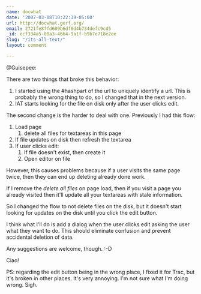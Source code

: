 ```yaml
---
name: docwhat
date: '2007-03-08T10:22:39-05:00'
url: http://docwhat.gerf.org/
email: 2721fe8ffd609b6df0d4b734defc9cd5
_id: ecf334a5-00a3-4664-9a1f-b9b7e718e2ee
slug: "/its-all-text/"
layout: comment

---
```


@Guisepee: 

There are two things that broke this behavior:
<ol>
  <li>I started using the #hashpart of the url to uniquely identify a url.  This is probably the wrong thing to do, so I changed that in the next version.</li>
  <li>IAT starts looking for the file on disk only after the user clicks edit.</li>
</ol>

The second change is the harder to deal with one.  Previously I had this flow:

<ol>
  <li>Load page
  <ol>
    <li>delete all files for textareas in this page</li>
  </ol>
  </li>
  <li>If file updates on disk then refresh the textarea</li>
  <li>If user clicks edit:
  <ol>
    <li>If file doesn't exist, then create it</li>
    <li>Open editor on file</li>
  </ol>
  </li>
</ol>

However, this causes problems because if a user visits the same page twice, then they can end up deleting already done work.

If I remove the <em>delete all files</em> on page load, then if you visit a page you already visited then it'll update all your textareas with stale information.

So I changed the flow to not delete files on the disk, but it doesn't start looking for updates on the disk until you click the edit button.

I think what I'll do is add a dialog when the user clicks edit asking the user what they want to do.  This should eliminate confusion and prevent accidental deletion of data.

Any suggestions are welcome, though. :-D

Ciao!

PS: regarding the edit button being in the wrong place, I fixed it for Trac, but it's broken in other places.  It's very annoying. I'm not sure what I'm doing wrong.  Sigh.

